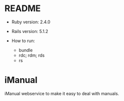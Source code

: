 # README

* Ruby version: 2.4.0

* Rails version: 5.1.2

* How to run:
  * bundle
  * rdc; rdm; rds
  * rs

# iManual
iManual webservice to make it easy to deal with manuals.
